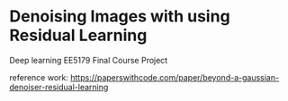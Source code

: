 # Denoising Images with using Residual Learning
Deep learning EE5179 Final  Course Project

reference work: https://paperswithcode.com/paper/beyond-a-gaussian-denoiser-residual-learning
